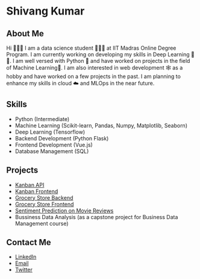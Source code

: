 # Shivang Kumar

## About Me

Hi 👋👋👋
I am a data science student 🧑‍💻🧑 at IIT Madras Online Degree Program. I am currently working on developing my skills in Deep Learning 🧠🤖. I am well versed with Python 🐍 and have worked on projects in the field of Machine Learning🤖. I am also interested in web development 🕸️ as a hobby and have worked on a few projects in the past.
I am planning to enhance my skills in cloud ☁️ and MLOps in the near future.

## Skills

- Python (Intermediate)
- Machine Learning (Scikit-learn, Pandas, Numpy, Matplotlib, Seaborn)
- Deep Learning (Tensorflow)
- Backend Development (Python Flask)
- Frontend Development (Vue.js)
- Database Management (SQL)

## Projects

- [Kanban API](https://www.github.com/kumar-shivang/Kanban-API-backend)
- [Kanban Frontend](https://www.github.com/kumar-shivang/Kanban-vue3-frontend)
- [Grocery Store Backend](https://www.github.com/kumar-shivang/Grocery-Store-API)
- [Grocery Store Frontend](https://www.github.com/kumar-shivang/Grocery-Store)
- [Sentiment Prediction on Movie Reviews](https://www.kaggle.com/code/shivangkumar1/21f2001304-notebook-t22023)
- Bussiness Data Analysis (as a capstone project for Business Data Management course)


## Contact Me

- [LinkedIn](https://www.linkedin.com/in/kumar-shivang)
- [Email](mailto:shivangkumar1857@gmail.com)
- [Twitter](https://www.twitter.com/Sh1vangKumar)
